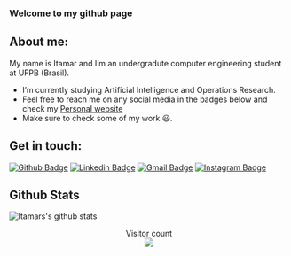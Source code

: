 ### Welcome to my github page

## About me:
My name is Itamar and I’m an undergradute computer engineering student at UFPB (Brasil).
- I’m currently studying Artificial Intelligence and Operations Research.
- Feel free to reach me on any social media in the badges below and check my [Personal website](https://itamarrocha.github.io/)
- Make sure to check some of my work 😃.

## Get in touch:

[![Github Badge](https://img.shields.io/badge/-Github-000?style=flat-square&logo=Github&logoColor=white&link=https://github.com/ItamarRocha)](https://github.com/ItamarRocha)
[![Linkedin Badge](https://img.shields.io/badge/-LinkedIn-blue?style=flat-square&logo=Linkedin&logoColor=white&link=https://www.linkedin.com/in/itamarrocha/)](https://www.linkedin.com/in/itamarrocha/)
[![Gmail Badge](https://img.shields.io/badge/-Gmail-c14438?style=flat-square&logo=Gmail&logoColor=white&link=mailto:itamardprf@gmail.com)](mailto:itamardprf@gmail.com)
[![Instagram Badge](https://img.shields.io/badge/-Instagram-C13584?style=flat-square&labelColor=C13584&logo=instagram&logoColor=white&link=https://www.instagram.com/itamarprf/)](https://www.instagram.com/itamarprf/)

## Github Stats

![Itamars's github stats](https://github-readme-stats.vercel.app/api?username=ItamarRocha&count_private=true&show_icons=true&theme=algolia)

<p align="center"> 
  Visitor count<br>
  <img src="https://profile-counter.glitch.me/ItamarRocha/count.svg" />
</p>
